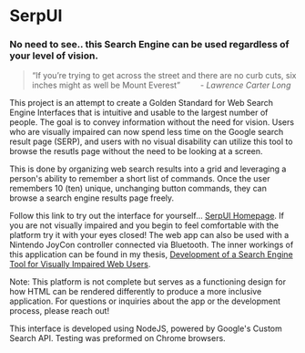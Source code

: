 # SerpUI
### No need to see.. this Search Engine can be used regardless of your level of vision.

> “If you’re trying to get across the street and there are no curb cuts, six inches might as well be Mount Everest”
> &nbsp;&nbsp;&nbsp;&nbsp;&nbsp;&nbsp;&nbsp;&nbsp;- *Lawrence Carter Long*

This project is an attempt to create a Golden Standard for Web Search Engine Interfaces that is intuitive and usable to the largest number of people. The goal is to convey information without the need for vision. Users who are visually impaired can now spend less time on the Google search result page (SERP), and users with no visual disability can utilize this tool to browse the resutls page without the need to be looking at a screen.

This is done by organizing web search results into a grid and leveraging a person's ability to remember a short list of commands. Once the user remembers 10 (ten) unique, unchanging button commands, they can browse a search engine results page freely.

Follow this link to try out the interface for yourself... [SerpUI Homepage](https://serpui-heroku.herokuapp.com/). If you are not visually impaired and you begin to feel comfortable with the platform try it with your eyes closed! The web app can also be used with a Nintendo JoyCon controller connected via Bluetooth. The inner workings of this application can be found in my thesis, [Development of a Search Engine Tool for Visually Impaired Web Users](https://macsphere.mcmaster.ca/handle/11375/25138). 

Note: This platform is not complete but serves as a functioning design for how HTML can be rendered differently to produce a more inclusive application. For questions or inquiries about the app or the development process, please reach out!

This interface is developed using NodeJS, powered by Google's Custom Search API. Testing was preformed on Chrome browsers.
